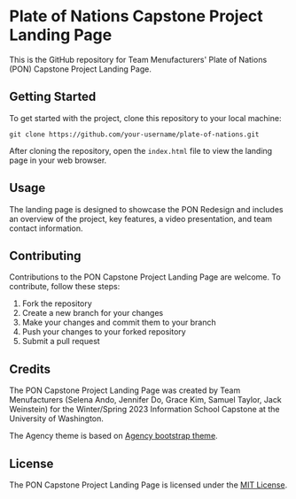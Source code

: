 
# Plate of Nations Capstone Project Landing Page

This is the GitHub repository for Team Menufacturers' Plate of Nations (PON) Capstone Project Landing Page.

## Getting Started

To get started with the project, clone this repository to your local machine:

```
git clone https://github.com/your-username/plate-of-nations.git
```

After cloning the repository, open the `index.html` file to view the landing page in your web browser.

## Usage

The landing page is designed to showcase the PON Redesign and includes an overview of the project, key features, a video presentation, and team contact information.

## Contributing

Contributions to the PON Capstone Project Landing Page are welcome. To contribute, follow these steps:

1. Fork the repository
2. Create a new branch for your changes
3. Make your changes and commit them to your branch
4. Push your changes to your forked repository
5. Submit a pull request

## Credits

The PON Capstone Project Landing Page was created by Team Menufacturers (Selena Ando, Jennifer Do, Grace Kim, Samuel Taylor, Jack Weinstein) for the Winter/Spring 2023 Information School Capstone at the University of Washington.

The Agency theme is based on [Agency bootstrap theme](https://startbootstrap.com/theme/agency).

## License

The PON Capstone Project Landing Page is licensed under the [MIT License](https://opensource.org/license/mit/).
